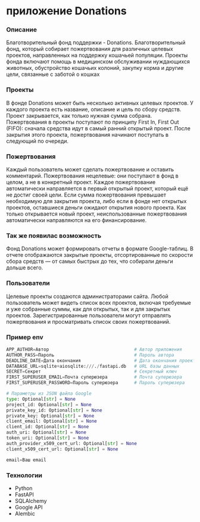 # приложение Donations
### Описание
Благотворительный фонд поддержки - Donations. 
Благотворительный фонд, который собирает пожертвования для различных целевых проектов, направленных на поддержку кошачьей популяции. Проекты фонда включают помощь в медицинском обслуживании нуждающихся животных, обустройство кошачьих колоний, закупку корма и другие цели, связанные с заботой о кошках
### Проекты
В фонде Donations может быть несколько активных целевых проектов. У каждого проекта есть название, описание и цель по сбору средств. Проект закрывается, как только нужная сумма собрана.
Пожертвования в проекты поступают по принципу First In, First Out (FIFO): сначала средства идут в самый ранний открытый проект. После закрытия этого проекта, пожертвования начинают поступать в следующий по очереди.
### Пожертвования
Каждый пользователь может сделать пожертвование и оставить комментарий. Пожертвования нецелевые: они поступают в фонд в целом, а не в конкретный проект. Каждое пожертвование автоматически направляется в первый открытый проект, который ещё не достиг своей цели. Если сумма пожертвования превышает необходимую для закрытия проекта, либо если в фонде нет открытых проектов, оставшиеся деньги ожидают открытия нового проекта. Как только открывается новый проект, неиспользованные пожертвования автоматически направляются на его финансирование.
### Так же появилас возможность
Фонд Donations может формировать отчеты в формате Google-таблиц. В отчете отображаются закрытые проекты, отсортированные по скорости сбора средств — от самых быстрых до тех, что собирали деньги дольше всего.
### Пользователи
Целевые проекты создаются администраторами сайта. Любой пользователь может видеть список всех проектов, включая требуемые и уже собранные суммы, как для открытых, так и для закрытых проектов. Зарегистрированные пользователи могут отправлять пожертвования и просматривать список своих пожертвований.
### Пример env
```python
APP_AUTHOR=Автор                                # Автор приложения
AUTHOR_PASS=Пароль                              # Пароль автора
DEADLINE_DATE=Дата окончания                    # Дата окончания проекта
DATABASE_URL=sqlite+aiosqlite:///./fastapi.db   # URL базы данных
SECRET=Секрет                                   # Секретный ключ
FIRST_SUPERUSER_EMAIL=Почта суперюзера          # Почта суперюзера
FIRST_SUPERUSER_PASSWORD=Пароль суперюзера      # Пароль суперюзера

# Параметры из JSON файла Google
type: Optional[str] = None
project_id: Optional[str] = None
private_key_id: Optional[str] = None
private_key: Optional[str] = None
client_email: Optional[str] = None
client_id: Optional[str] = None
auth_uri: Optional[str] = None
token_uri: Optional[str] = None
auth_provider_x509_cert_url: Optional[str] = None
client_x509_cert_url: Optional[str] = None

email=Ваш email                              
```

### Технологии
* Python
* FastAPI
* SQLAlchemy
* Google API
* Alembic

